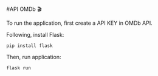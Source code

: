 #API OMDb :clapper:

To run the application, first create a API KEY in OMDb API.

Following, install Flask:
```
pip install flask
```

Then, run application:
```
flask run
```
